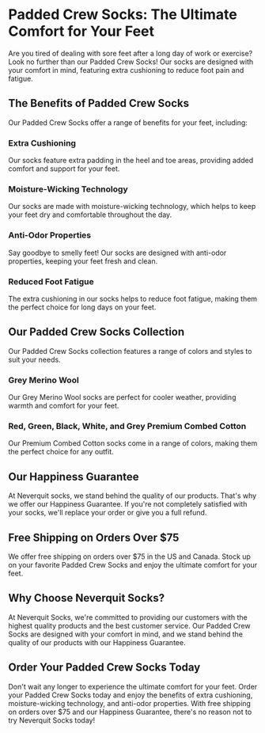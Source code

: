 # Padded Crew Socks: The Ultimate Comfort for Your Feet

Are you tired of dealing with sore feet after a long day of work or exercise? Look no further than our Padded Crew Socks! Our socks are designed with your comfort in mind, featuring extra cushioning to reduce foot pain and fatigue. 

## The Benefits of Padded Crew Socks

Our Padded Crew Socks offer a range of benefits for your feet, including:

### Extra Cushioning

Our socks feature extra padding in the heel and toe areas, providing added comfort and support for your feet.

### Moisture-Wicking Technology

Our socks are made with moisture-wicking technology, which helps to keep your feet dry and comfortable throughout the day.

### Anti-Odor Properties

Say goodbye to smelly feet! Our socks are designed with anti-odor properties, keeping your feet fresh and clean.

### Reduced Foot Fatigue

The extra cushioning in our socks helps to reduce foot fatigue, making them the perfect choice for long days on your feet.

## Our Padded Crew Socks Collection

Our Padded Crew Socks collection features a range of colors and styles to suit your needs. 

### Grey Merino Wool

Our Grey Merino Wool socks are perfect for cooler weather, providing warmth and comfort for your feet. 

### Red, Green, Black, White, and Grey Premium Combed Cotton

Our Premium Combed Cotton socks come in a range of colors, making them the perfect choice for any outfit. 

## Our Happiness Guarantee

At Neverquit socks, we stand behind the quality of our products. That's why we offer our Happiness Guarantee. If you're not completely satisfied with your socks, we'll replace your order or give you a full refund. 

## Free Shipping on Orders Over $75

We offer free shipping on orders over $75 in the US and Canada. Stock up on your favorite Padded Crew Socks and enjoy the ultimate comfort for your feet. 

## Why Choose Neverquit Socks?

At Neverquit Socks, we're committed to providing our customers with the highest quality products and the best customer service. Our Padded Crew Socks are designed with your comfort in mind, and we stand behind the quality of our products with our Happiness Guarantee. 

## Order Your Padded Crew Socks Today

Don't wait any longer to experience the ultimate comfort for your feet. Order your Padded Crew Socks today and enjoy the benefits of extra cushioning, moisture-wicking technology, and anti-odor properties. With free shipping on orders over $75 and our Happiness Guarantee, there's no reason not to try Neverquit Socks today!